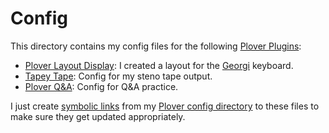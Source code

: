 # Config

This directory contains my config files for the following [Plover Plugins][]:

  - [Plover Layout Display][]: I created a layout for the [Georgi][] keyboard.
  - [Tapey Tape][]: Config for my steno tape output.
  - [Plover Q&A][]: Config for Q&A practice.

I just create [symbolic links][] from my [Plover config directory][] to these
files to make sure they get updated appropriately.

[Georgi]: https://github.com/qmk/qmk_firmware/tree/master/keyboards/gboards/georgi
[Plover config directory]: https://plover.readthedocs.io/en/latest/api/oslayer_config.html#plover.oslayer.config.CONFIG_DIR
[Plover Layout Display]: https://github.com/morinted/plover_layout_display
[Plover Plugins]: https://github.com/openstenoproject/plover/wiki/Plugins
[Plover Q&A]: https://github.com/paulfioravanti/plover-q-and-a
[symbolic links]: https://en.wikipedia.org/wiki/Symbolic_link#POSIX_and_Unix-like_operating_systems
[Tapey Tape]: https://github.com/rabbitgrowth/plover-tapey-tape
